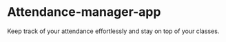 # Attendance-manager-app
Keep track of your attendance effortlessly and stay on top of your classes.
